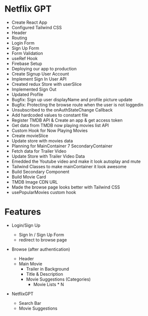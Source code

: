 # Netflix GPT

- Create React App
- Configured Tailwind CSS
- Header
- Routing
- Login Form
- Sign Up Form
- Form Validation
- useRef Hook
- Firebase Setup
- Deploying our app to production
- Create Signup User Account
- Implement Sign In User API
- Created redux Store with userSlice
- Implemented Sign Out
- Updated Profile
- Bugfix: Sign up user displayName and profile picture update
- Bugfix: Protecting the browse route when the user is not loggedin
- Unsubscribed to the onAuthStateChange Callback
- Add hardcoded values to constant file
- Register TMDB API & Create an app & get access token
- Get data from TMDB now playing movies list API
- Custom Hook for Now Playing Movies
- Create movieSlice
- Update store with movies data
- Planning for MainContainer 7 SecondaryContainer
- Fetch data for Trailer Video
- Update Store with Trailer Video Data
- Emedded the Youtube video and make it look autoplay and mute
- Tailwind Classes to make mainContainer it look awesome
- Build Secondary Component
- Build Movie Card
- TMDB Image CDN URL
- Made the browse page looks better with Tailwind CSS
- usePopularMovies custom hook

# Features

- Login/Sign Up

  - Sign In / Sign Up Form
  - redirect to browse page

- Browse (after authentication)

  - Header
  - Main Movie
    - Trailer in Background
    - Title & Description
    - Movie Suggestions (Categories)
      - Movie Lists \* N

- NetflixGPT
  - Search Bar
  - Movie Suggestions
